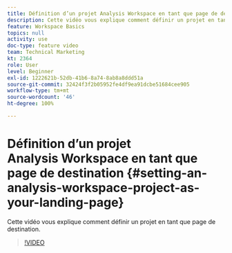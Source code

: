 ```yaml
---
title: Définition d’un projet Analysis Workspace en tant que page de destination
description: Cette vidéo vous explique comment définir un projet en tant que page de destination.
feature: Workspace Basics
topics: null
activity: use
doc-type: feature video
team: Technical Marketing
kt: 2364
role: User
level: Beginner
exl-id: 1222621b-52db-41b6-8a74-8ab8a8ddd51a
source-git-commit: 32424f3f2b05952fe4df9ea91dcbe51684cee905
workflow-type: tm+mt
source-wordcount: '46'
ht-degree: 100%

---
```


# Définition d’un projet Analysis Workspace en tant que page de destination {#setting-an-analysis-workspace-project-as-your-landing-page}

Cette vidéo vous explique comment définir un projet en tant que page de destination.

>[!VIDEO](https://video.tv.adobe.com/v/25460/?quality=12)
